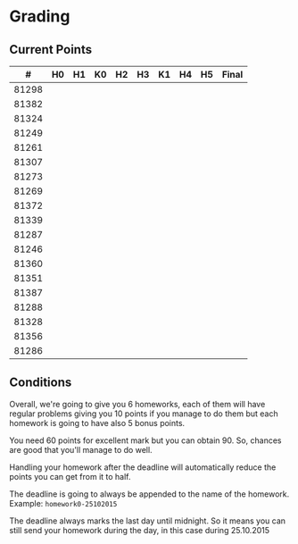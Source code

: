 # Grading

## Current Points

|   #   | H0 | H1 | K0 | H2 | H3 | K1 | H4 | H5 | Final |
|-------|----|----|----|----|----|----|----|----|-------|
| 81298 |    |    |    |    |    |    |    |    |       |
| 81382 |    |    |    |    |    |    |    |    |       |
| 81324 |    |    |    |    |    |    |    |    |       |
| 81249 |    |    |    |    |    |    |    |    |       |
| 81261 |    |    |    |    |    |    |    |    |       |
| 81307 |    |    |    |    |    |    |    |    |       |
| 81273 |    |    |    |    |    |    |    |    |       |
| 81269 |    |    |    |    |    |    |    |    |       |
| 81372 |    |    |    |    |    |    |    |    |       |
| 81339 |    |    |    |    |    |    |    |    |       |
| 81287 |    |    |    |    |    |    |    |    |       |
| 81246 |    |    |    |    |    |    |    |    |       |
| 81360 |    |    |    |    |    |    |    |    |       |
| 81351 |    |    |    |    |    |    |    |    |       |
| 81387 |    |    |    |    |    |    |    |    |       |
| 81288 |    |    |    |    |    |    |    |    |       |
| 81328 |    |    |    |    |    |    |    |    |       |
| 81356 |    |    |    |    |    |    |    |    |       |
| 81286 |    |    |    |    |    |    |    |    |       |

## Conditions

Overall, we're going to give you 6 homeworks, each of them will have regular
problems giving you 10 points if you manage to do them but each homework is
going to have also 5 bonus points.

You need 60 points for excellent mark but you can obtain 90. So, chances
are good that you'll manage to do well.

Handling your homework after the deadline will automatically reduce the points 
you can get from it to half.

The deadline is going to always be appended to the name of the homework.
Example: `homework0-25102015`

The deadline always marks the last day until midnight. So it means you can still
send your homework during the day, in this case during 25.10.2015

